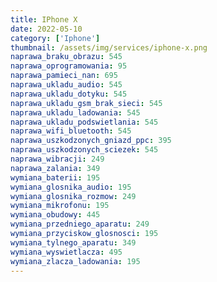 ```yaml
---
title: IPhone X
date: 2022-05-10
category: ['Iphone']
thumbnail: /assets/img/services/iphone-x.png
naprawa_braku_obrazu: 545
naprawa_oprogramowania: 95
naprawa_pamieci_nan: 695
naprawa_ukladu_audio: 545
naprawa_ukladu_dotyku: 545
naprawa_ukladu_gsm_brak_sieci: 545
naprawa_ukladu_ladowania: 545
naprawa_ukladu_podswietlania: 545
naprawa_wifi_bluetooth: 545
naprawa_uszkodzonych_gniazd_ppc: 395
naprawa_uszkodzonych_sciezek: 545
naprawa_wibracji: 249
naprawa_zalania: 349
wymiana_baterii: 195
wymiana_glosnika_audio: 195
wymiana_glosnika_rozmow: 249
wymiana_mikrofonu: 195
wymiana_obudowy: 445
wymiana_przedniego_aparatu: 249
wymiana_przyciskow_glosnosci: 195
wymiana_tylnego_aparatu: 349
wymiana_wyswietlacza: 495
wymiana_zlacza_ladowania: 195 
---
```


